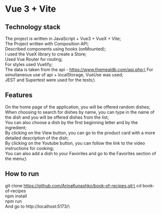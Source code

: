 # Vue 3 + Vite
## Technology stack
The project is written in JavaScript + Vue3 + VueX + Vite;\
The Project written with Composition API;\
Described components using hooks (onMounted);\
I used the VueX library to create a Store;\
Used Vue Router for routing;\
For styles used Vuetify;\
The data is taken from the api - https://www.themealdb.com/api.php;\
For simultaneous use of api + localStorage, VueUse was used;\
JEST and Supertest were used for the tests;\

## Features
On the home page of the application, you will be offered random dishes;\
When choosing to search for dishes by name, you can type in the name of the dish and you will be offered dishes from the list;\
You can also choose a dish by the first beginning letter and by the ingredient;\
By clicking on the View button, you can go to the product card with a more detailed description of the dish;\
By clicking on the Youtube button, you can follow the link to the video instructions for cooking;\
You can also add a dish to your Favorites and go to the Favorites section of the menu;\


## How to run
git clone https://github.com/ArinaKunashko/book-of-recipes.git;\
cd book-of-recipes\
npm install\
npm run\
And go to  http://localhost:5173/\
